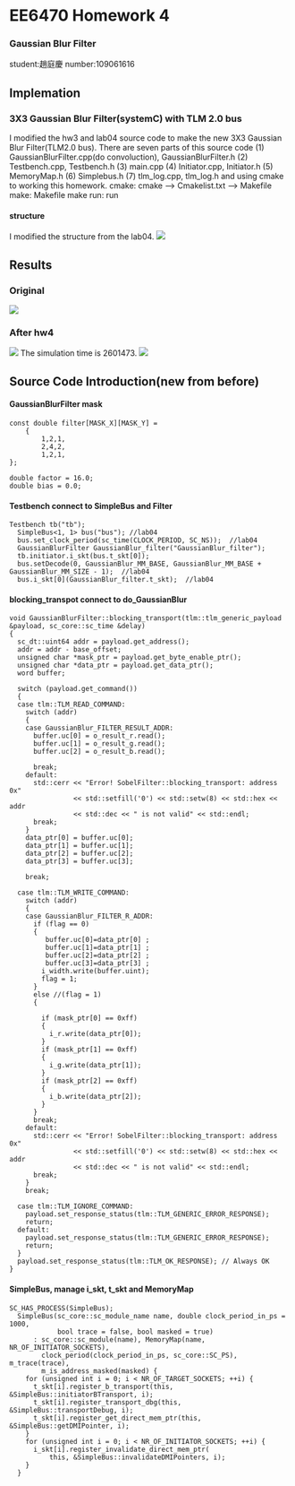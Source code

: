 # EE6470 Homework 4
### Gaussian Blur Filter
student:趙庭慶 number:109061616
## Implemation
### 3X3 Gaussian Blur Filter(systemC) with TLM 2.0 bus
I modified the hw3 and lab04 source code to make the new 3X3 Gaussian Blur Filter(TLM2.0 bus).
There are seven parts of this source code
(1) GaussianBlurFilter.cpp(do convoluction), GaussianBlurFilter.h
(2) Testbench.cpp, Testbench.h
(3) main.cpp
(4) Initiator.cpp, Initiator.h
(5) MemoryMap.h
(6) Simplebus.h
(7) tlm_log.cpp, tlm_log.h
and using cmake to working this homework.
cmake: cmake --> Cmakelist.txt --> Makefile
make: Makefile
make run: run
#### structure
I modified the structure from the lab04.
![](https://raw.githubusercontent.com/patrick047/EE6470/main/hw4/hw4_2.jpg)

## Results 
### Original
![](https://raw.githubusercontent.com/patrick047/EE6470/main/hw1/Gaussian_Blur/lena.bmp)
### After hw4
![](https://raw.githubusercontent.com/patrick047/EE6470/main/hw4/build/lena_filted.bmp)
The simulation time is 2601473.
![](https://raw.githubusercontent.com/patrick047/EE6470/main/hw4/hw4_1.PNG)

## Source Code Introduction(new from before)
#### GaussianBlurFilter mask
```
const double filter[MASK_X][MASK_Y] =
    {
        1,2,1,
        2,4,2,
        1,2,1,
};

double factor = 16.0;
double bias = 0.0;

```
#### Testbench connect to SimpleBus and Filter
```
Testbench tb("tb");
  SimpleBus<1, 1> bus("bus"); //lab04
  bus.set_clock_period(sc_time(CLOCK_PERIOD, SC_NS));  //lab04
  GaussianBlurFilter GaussianBlur_filter("GaussianBlur_filter");
  tb.initiator.i_skt(bus.t_skt[0]);
  bus.setDecode(0, GaussianBlur_MM_BASE, GaussianBlur_MM_BASE + GaussianBlur_MM_SIZE - 1);  //lab04
  bus.i_skt[0](GaussianBlur_filter.t_skt);  //lab04
```
#### blocking_transpot connect to do_GaussianBlur
```
void GaussianBlurFilter::blocking_transport(tlm::tlm_generic_payload &payload, sc_core::sc_time &delay)
{
  sc_dt::uint64 addr = payload.get_address();
  addr = addr - base_offset;
  unsigned char *mask_ptr = payload.get_byte_enable_ptr();
  unsigned char *data_ptr = payload.get_data_ptr();
  word buffer;

  switch (payload.get_command())
  {
  case tlm::TLM_READ_COMMAND:
    switch (addr)
    {
    case GaussianBlur_FILTER_RESULT_ADDR:
      buffer.uc[0] = o_result_r.read();
      buffer.uc[1] = o_result_g.read();
      buffer.uc[2] = o_result_b.read();

      break;
    default:
      std::cerr << "Error! SobelFilter::blocking_transport: address 0x"
                << std::setfill('0') << std::setw(8) << std::hex << addr
                << std::dec << " is not valid" << std::endl;
      break;
    }
    data_ptr[0] = buffer.uc[0];
    data_ptr[1] = buffer.uc[1];
    data_ptr[2] = buffer.uc[2];
    data_ptr[3] = buffer.uc[3];

    break;

  case tlm::TLM_WRITE_COMMAND:
    switch (addr)
    {
    case GaussianBlur_FILTER_R_ADDR:
      if (flag == 0)
      {
         buffer.uc[0]=data_ptr[0] ;
         buffer.uc[1]=data_ptr[1] ;
         buffer.uc[2]=data_ptr[2] ;
         buffer.uc[3]=data_ptr[3] ;
        i_width.write(buffer.uint);
        flag = 1;
      }
      else //(flag = 1)
      {
         
        if (mask_ptr[0] == 0xff)
        {
          i_r.write(data_ptr[0]);
        }
        if (mask_ptr[1] == 0xff)
        {
          i_g.write(data_ptr[1]);
        }
        if (mask_ptr[2] == 0xff)
        {
          i_b.write(data_ptr[2]);
        }
      }
      break;
    default:
      std::cerr << "Error! SobelFilter::blocking_transport: address 0x"
                << std::setfill('0') << std::setw(8) << std::hex << addr
                << std::dec << " is not valid" << std::endl;
      break;
    }
    break;

  case tlm::TLM_IGNORE_COMMAND:
    payload.set_response_status(tlm::TLM_GENERIC_ERROR_RESPONSE);
    return;
  default:
    payload.set_response_status(tlm::TLM_GENERIC_ERROR_RESPONSE);
    return;
  }
  payload.set_response_status(tlm::TLM_OK_RESPONSE); // Always OK
}
```
#### SimpleBus, manage i_skt, t_skt and MemoryMap
```
SC_HAS_PROCESS(SimpleBus);
  SimpleBus(sc_core::sc_module_name name, double clock_period_in_ps = 1000,
            bool trace = false, bool masked = true)
      : sc_core::sc_module(name), MemoryMap(name, NR_OF_INITIATOR_SOCKETS),
        clock_period(clock_period_in_ps, sc_core::SC_PS), m_trace(trace),
        m_is_address_masked(masked) {
    for (unsigned int i = 0; i < NR_OF_TARGET_SOCKETS; ++i) {
      t_skt[i].register_b_transport(this, &SimpleBus::initiatorBTransport, i);
      t_skt[i].register_transport_dbg(this, &SimpleBus::transportDebug, i);
      t_skt[i].register_get_direct_mem_ptr(this, &SimpleBus::getDMIPointer, i);
    }
    for (unsigned int i = 0; i < NR_OF_INITIATOR_SOCKETS; ++i) {
      i_skt[i].register_invalidate_direct_mem_ptr(
          this, &SimpleBus::invalidateDMIPointers, i);
    }
  }
```
